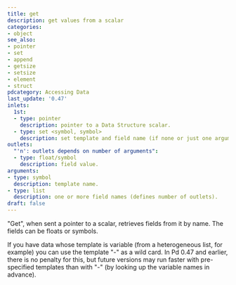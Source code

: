 ```yaml
---
title: get
description: get values from a scalar
categories:
- object
see_also:
- pointer
- set
- append
- getsize
- setsize
- element
- struct
pdcategory: Accessing Data
last_update: '0.47'
inlets:
  1st:
  - type: pointer
    description: pointer to a Data Structure scalar.
  - type: set <symbol, symbol>
    description: set template and field name (if none or just one argument is given).
outlets:
  "'n': outlets depends on number of arguments":
  - type: float/symbol
    description: field value.
arguments:
- type: symbol
  description: template name.
- type: list
  description: one or more field names (defines number of outlets).
draft: false
---
```

"Get", when sent a pointer to a scalar, retrieves fields from it by name. The fields can be floats or symbols.

If you have data whose template is variable (from a heterogeneous list, for example) you can use the template "-" as a wild card. In Pd 0.47 and earlier, there is no penalty for this, but future versions may run faster with pre-specified templates than with "-" (by looking up the variable names in advance).
